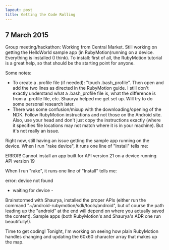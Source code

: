 ```yaml
---
layout: post
title: Getting the Code Rolling
---
```


7 March 2015
--------

Group meeting/hackathon:
Working from Central Market. Still working on getting the HelloWorld sample app (in RubyMotion)running on a device. Everything is installed (I think).
To install: first of all, the RubyMotion tutorial is a great help, so that should be the starting point for anyone. 

Some notes: 
- To create a .profile file (if needed): "touch .bash_profile". Then open and add the two lines as directed in the RubyMotion guide. I still don't exactly understand what a .bash_profile file is, what the difference is from a .profile file, etc. Shaurya helped me get set up. Will try to do some personal research later.
- There was some confusion/mixup with the downloading/opening of the NDK. Follow RubyMotion instructions and not those on the Android site. Also, use your head and don't just copy the instructions exactly (where it specifies file locations may not match where it is in your machine). But it's not really an issue.

Right now, still having an issue getting the sample app running on the device. When I run "rake device", it runs one line of "Install" tells me:

ERROR! Cannot install an app built for API version 21 on a device running API version 19

When I run "rake", it runs one line of "Install" tells me:

error: device not found
- waiting for device -

Brainstormed with Shaurya, installed the proper APIs (either run the command "~/android-rubymotion/sdk/tools/android", but of course the path leading up the "android" at the end will depend on where you actually saved the content). Sample apps (both RubyMotion's and Shaurya's ADR one run beautifully!).

Time to get coding!
Tonight, I'm working on seeing how plain RubyMotion handles changing and updating the 60x60 character array that makes up the map.